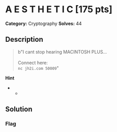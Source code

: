 # A E S T H E T I C [175 pts]

**Category:** Cryptography
**Solves:** 44

## Description
>b"I cant stop hearing MACINTOSH PLUS...<br><br>Connect here:<br><code>nc jh2i.com 50009</code>"

**Hint**
* -

## Solution

### Flag


